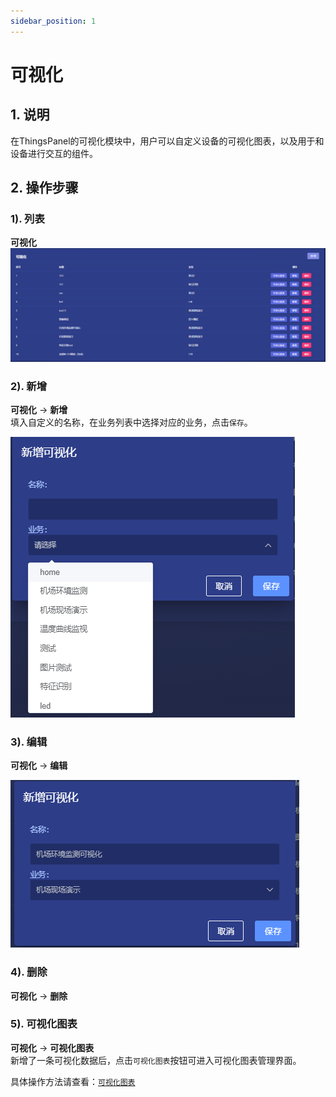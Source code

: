 ```yaml
---
sidebar_position: 1
---
```


# 可视化

## 1. 说明
在ThingsPanel的可视化模块中，用户可以自定义设备的可视化图表，以及用于和设备进行交互的组件。

## 2. 操作步骤

### 1). 列表
**可视化**
![img.png](images/visualization_02_01.png)

### 2). 新增
**可视化** -> **新增**  
填入自定义的名称，在业务列表中选择对应的业务，点击`保存`。  

![img.png](images/visualization_02_02.png) 

### 3). 编辑
**可视化** -> **编辑**  

![img.png](images/visualization_02_03.png)

### 4). 删除
**可视化** -> **删除**  

### 5). 可视化图表
**可视化** -> **可视化图表**   
新增了一条可视化数据后，点击`可视化图表`按钮可进入可视化图表管理界面。  

具体操作方法请查看：[`可视化图表`](/docs/operation-manual/visualization/visualization_chart)